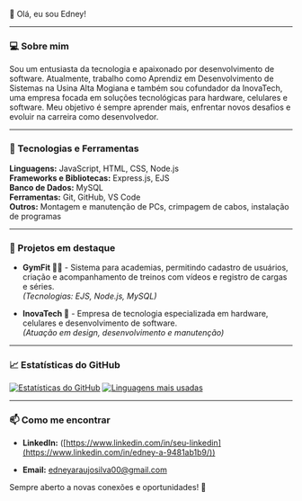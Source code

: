 👋 Olá, eu sou Edney!

---

### 💻 Sobre mim

Sou um entusiasta da tecnologia e apaixonado por desenvolvimento de software. Atualmente, trabalho como Aprendiz em Desenvolvimento de Sistemas na Usina Alta Mogiana e também sou cofundador da InovaTech, uma empresa focada em soluções tecnológicas para hardware, celulares e software. Meu objetivo é sempre aprender mais, enfrentar novos desafios e evoluir na carreira como desenvolvedor.

---

### 🚀 Tecnologias e Ferramentas

**Linguagens:** JavaScript, HTML, CSS, Node.js  
**Frameworks e Bibliotecas:** Express.js, EJS  
**Banco de Dados:** MySQL  
**Ferramentas:** Git, GitHub, VS Code  
**Outros:** Montagem e manutenção de PCs, crimpagem de cabos, instalação de programas  

---

### 📌 Projetos em destaque

- **GymFit 🏋️‍♂️** - Sistema para academias, permitindo cadastro de usuários, criação e acompanhamento de treinos com vídeos e registro de cargas e séries.  
  *(Tecnologias: EJS, Node.js, MySQL)*  

- **InovaTech 🔧** - Empresa de tecnologia especializada em hardware, celulares e desenvolvimento de software.  
  *(Atuação em design, desenvolvimento e manutenção)*  

---

### 📈 Estatísticas do GitHub

[![Estatísticas do GitHub](https://github-readme-stats.vercel.app/api?username=Edney7&show_icons=true&theme=radical)](https://github.com/Edney7)  [![Linguagens mais usadas](https://github-readme-stats.vercel.app/api/top-langs/?username=Edney7&layout=compact&theme=radical)](https://github.com/Edney7)  

---

### 📫 Como me encontrar

- **LinkedIn:** ([https://www.linkedin.com/in/seu-linkedin](https://www.linkedin.com/in/edney-a-9481ab1b9/))
  
- **Email:** edneyaraujosilva00@gmail.com  

Sempre aberto a novas conexões e oportunidades! 🚀

